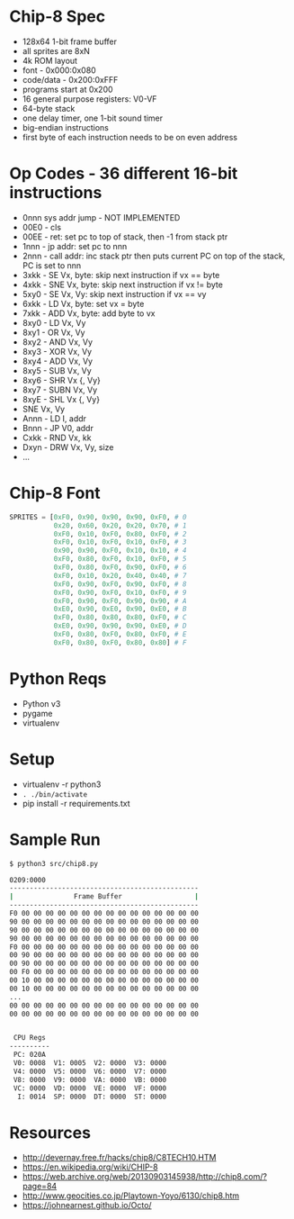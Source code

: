 # Chip-8 Spec
 - 128x64 1-bit frame buffer
 - all sprites are 8xN
 - 4k ROM layout
 - font - 0x000:0x080
 - code/data - 0x200:0xFFF
 - programs start at 0x200
 - 16 general purpose registers: V0-VF
 - 64-byte stack
 - one delay timer, one 1-bit sound timer
 - big-endian instructions
 - first byte of each instruction needs to be on even address

# Op Codes - 36 different 16-bit instructions
- 0nnn sys addr jump - NOT IMPLEMENTED
- 00E0 - cls
- 00EE - ret: set pc to top of stack, then -1 from stack ptr
- 1nnn - jp addr: set pc to nnn
- 2nnn - call addr: inc stack ptr then puts current PC on top of the stack, PC is set to nnn
- 3xkk - SE Vx, byte: skip next instruction if vx == byte
- 4xkk - SNE Vx, byte: skip next instruction if vx != byte
- 5xy0 - SE Vx, Vy: skip next instruction if vx == vy
- 6xkk - LD Vx, byte: set vx = byte
- 7xkk - ADD Vx, byte: add byte to vx
- 8xy0 - LD Vx, Vy
- 8xy1 - OR Vx, Vy
- 8xy2 - AND Vx, Vy
- 8xy3 - XOR Vx, Vy
- 8xy4 - ADD Vx, Vy
- 8xy5 - SUB Vx, Vy
- 8xy6 - SHR Vx {, Vy}
- 8xy7 - SUBN Vx, Vy
- 8xyE - SHL Vx {, Vy}
- SNE Vx, Vy
- Annn - LD I, addr
- Bnnn - JP V0, addr
- Cxkk - RND Vx, kk
- Dxyn - DRW Vx, Vy, size
- ...

# Chip-8 Font
```python
SPRITES = [0xF0, 0x90, 0x90, 0x90, 0xF0, # 0
           0x20, 0x60, 0x20, 0x20, 0x70, # 1
           0xF0, 0x10, 0xF0, 0x80, 0xF0, # 2
           0xF0, 0x10, 0xF0, 0x10, 0xF0, # 3
           0x90, 0x90, 0xF0, 0x10, 0x10, # 4
           0xF0, 0x80, 0xF0, 0x10, 0xF0, # 5
           0xF0, 0x80, 0xF0, 0x90, 0xF0, # 6
           0xF0, 0x10, 0x20, 0x40, 0x40, # 7
           0xF0, 0x90, 0xF0, 0x90, 0xF0, # 8
           0xF0, 0x90, 0xF0, 0x10, 0xF0, # 9
           0xF0, 0x90, 0xF0, 0x90, 0x90, # A
           0xE0, 0x90, 0xE0, 0x90, 0xE0, # B
           0xF0, 0x80, 0x80, 0x80, 0xF0, # C
           0xE0, 0x90, 0x90, 0x90, 0xE0, # D
           0xF0, 0x80, 0xF0, 0x80, 0xF0, # E
           0xF0, 0x80, 0xF0, 0x80, 0x80] # F

```

# Python Reqs
 - Python v3
 - pygame
 - virtualenv
 
# Setup
- virtualenv -r python3
- `. ./bin/activate`
- pip install -r requirements.txt

# Sample Run
```bash
$ python3 src/chip8.py

0209:0000
-----------------------------------------------
|               Frame Buffer                  |
-----------------------------------------------
F0 00 00 00 00 00 00 00 00 00 00 00 00 00 00 00
90 00 00 00 00 00 00 00 00 00 00 00 00 00 00 00
90 00 00 00 00 00 00 00 00 00 00 00 00 00 00 00
90 00 00 00 00 00 00 00 00 00 00 00 00 00 00 00
F0 00 00 00 00 00 00 00 00 00 00 00 00 00 00 00
00 90 00 00 00 00 00 00 00 00 00 00 00 00 00 00
00 90 00 00 00 00 00 00 00 00 00 00 00 00 00 00
00 F0 00 00 00 00 00 00 00 00 00 00 00 00 00 00
00 10 00 00 00 00 00 00 00 00 00 00 00 00 00 00
00 10 00 00 00 00 00 00 00 00 00 00 00 00 00 00
...
00 00 00 00 00 00 00 00 00 00 00 00 00 00 00 00
00 00 00 00 00 00 00 00 00 00 00 00 00 00 00 00


 CPU Regs
----------
 PC: 020A
 V0: 0008  V1: 0005  V2: 0000  V3: 0000
 V4: 0000  V5: 0000  V6: 0000  V7: 0000
 V8: 0000  V9: 0000  VA: 0000  VB: 0000
 VC: 0000  VD: 0000  VE: 0000  VF: 0000
  I: 0014  SP: 0000  DT: 0000  ST: 0000

 ```
 
 # Resources
 - http://devernay.free.fr/hacks/chip8/C8TECH10.HTM
 - https://en.wikipedia.org/wiki/CHIP-8
 - https://web.archive.org/web/20130903145938/http://chip8.com/?page=84
 - http://www.geocities.co.jp/Playtown-Yoyo/6130/chip8.htm
 - https://johnearnest.github.io/Octo/
